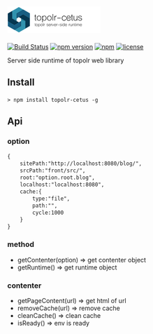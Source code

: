 ![topolr-cetus](https://github.com/topolr/topolr-cetus/raw/master/logo.png)
---------------------------
[![Build Status](https://travis-ci.org/topolr/topolr-cetus.svg?branch=master)](https://travis-ci.org/topolr/topolr-cetus)
[![npm version](https://badge.fury.io/js/topolr-cetus.svg)](https://badge.fury.io/js/topolr-cetus)
[![npm](https://img.shields.io/npm/dt/topolr-cetus.svg?maxAge=2592000)](https://www.npmjs.com/package/topolr-cetus)
[![license](https://img.shields.io/github/license/topolr/topolr-cetus.svg?maxAge=2592000)](https://github.com/topolr/topolr-cetus/blob/master/LICENSE)

Server side runtime of topolr web library


## Install

`> npm install topolr-cetus -g`


## Api

### option

```
{
    sitePath:"http://localhost:8080/blog/",
    srcPath:"front/src/",
    root:"option.root.blog",
    localhost:"localhost:8080",
    cache:{
        type:"file",
        path:"",
        cycle:1000
    }
}
```

### method

- getContenter(option) => get contenter object
- getRuntime() => get runtime object

### contenter

- getPageContent(url) => get html of url
- removeCache(url) => remove cache
- cleanCache() => clean cache
- isReady() => env is ready
